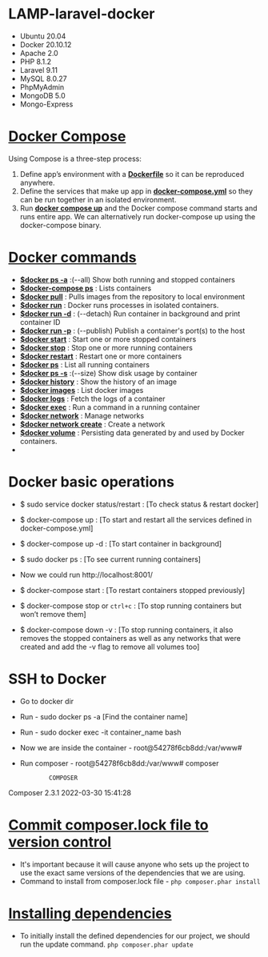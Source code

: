 # LAMP-laravel-docker
- Ubuntu 20.04
- Docker 20.10.12
- Apache 2.0
- PHP 8.1.2
- Laravel 9.11
- MySQL 8.0.27
- PhpMyAdmin
- MongoDB 5.0
- Mongo-Express

# **[Docker Compose](https://docs.docker.com/compose/)**
Using Compose is a three-step process:
 1. Define app’s environment with a **[Dockerfile](https://docs.docker.com/engine/reference/builder/)** so it can be reproduced anywhere.
 2. Define the services that make up app in **[docker-compose.yml](https://docs.docker.com/compose/compose-file/)** so they can be run together in an isolated environment.
 3. Run **[docker compose up](https://docs.docker.com/compose/reference/up/)** and the Docker compose command starts and runs entire app. We can alternatively run docker-compose up using the docker-compose binary.


# **[Docker commands](https://docs.docker.com/engine/reference/commandline/docker/)** 

- **[$docker ps -a](https://docs.docker.com/engine/reference/commandline/ps/)**  :(--all) Show both running and stopped containers
- **[$docker-compose ps](https://docs.docker.com/compose/reference/ps/)** : Lists containers
- **[$docker pull](https://docs.docker.com/engine/reference/commandline/pull/)** : Pulls images from the repository to local environment
- **[$docker run](https://docs.docker.com/engine/reference/run/)**  : Docker runs processes in isolated containers.  
- **[$docker run -d](https://docs.docker.com/engine/reference/run/)**  : (--detach) Run container in background and print container ID 
- **[$docker run -p](https://docs.docker.com/engine/reference/run/)**  : (--publish) Publish a container's port(s) to the host
- **[$docker start](https://docs.docker.com/engine/reference/commandline/start/)**  : Start one or more stopped containers
- **[$docker stop](https://docs.docker.com/engine/reference/commandline/stop/)**  : Stop one or more running containers
- **[$docker restart](https://docs.docker.com/engine/reference/commandline/restart/)**  : Restart one or more containers 
- **[$docker ps](https://docs.docker.com/engine/reference/commandline/ps/)**  : List all running containers
- **[$docker ps -s](https://docs.docker.com/engine/reference/commandline/ps/)**  :(--size) Show disk usage by container
- **[$docker history](https://docs.docker.com/engine/reference/commandline/history/)**  : Show the history of an image
- **[$docker images](https://docs.docker.com/engine/reference/commandline/images/)**  : List docker images
- **[$docker logs](https://docs.docker.com/engine/reference/commandline/logs/)**  : Fetch the logs of a container
- **[$docker exec](https://docs.docker.com/engine/reference/commandline/exec/)**  : Run a command in a running container
- **[$docker network](https://docs.docker.com/engine/reference/commandline/network/)**  : Manage networks
- **[$docker network create](https://docs.docker.com/engine/reference/commandline/network_create/)**  : Create a network
- **[$docker volume](https://docs.docker.com/storage/volumes/)**  : Persisting data generated by and used by Docker containers.
- **[]()** 



# Docker basic operations
- $ sudo service docker status/restart : [To check status & restart docker]  
- $ docker-compose up                  : [To start and restart all the services defined in docker-compose.yml]
- $ docker-compose up -d               : [To start container in background]
- $ sudo docker ps                     : [To see current running containers]

- Now we could run http://localhost:8001/

- $ docker-compose start               : [To restart containers stopped previously]
- $ docker-compose stop   or `ctrl+c`  : [To stop running containers but won’t remove them]
- $ docker-compose down -v             : [To stop running containers, it also removes the stopped containers as well as any networks that were created and add the -v flag to remove all volumes too]



# SSH to Docker
- Go to docker dir
- Run - sudo docker ps -a [Find the container name]
- Run - sudo docker exec -it container_name bash
- Now we are inside the container - root@54278f6cb8dd:/var/www#
- Run composer - root@54278f6cb8dd:/var/www# composer


              COMPOSER

Composer 2.3.1 2022-03-30 15:41:28



# **[Commit composer.lock file to version control](https://getcomposer.org/doc/01-basic-usage.md#commit-your-composer-lock-file-to-version-control)**
- It's important because it will cause anyone who sets up the project to use the exact same versions of the dependencies that we are using.
- Command to install from composer.lock file - `php composer.phar install`

# **[Installing dependencies](https://getcomposer.org/doc/01-basic-usage.md#installing-dependencies)**
- To initially install the defined dependencies for our project, we should run the update command. `php composer.phar update`

